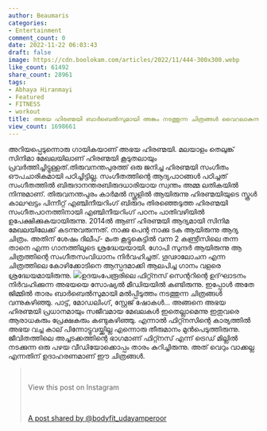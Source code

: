 ```yaml
---
author: Beaumaris
categories:
- Entertainment
comment_count: 0
date: 2022-11-22 06:03:43
draft: false
image: https://cdn.boolokam.com/articles/2022/11/444-300x300.webp
like_count: 61492
share_count: 28961
tags:
- Abhaya Hiranmayi
- Featured
- FITNESS
- workout
title: അഭയ ഹിരണ്മയി ബാർബെൽസുമായി അങ്കം നടത്തുന്ന ചിത്രങ്ങൾ വൈറലാകുന്നു
view_count: 1698661
---
```


അറിയപ്പെടുന്നൊരു ഗായികയാണ് അഭയ ഹിരണ്മയി. മലയാളം തെലുങ്ക് സിനിമാ മേഖലയിലാണ് ഹിരണ്മയി കൂടുതലായും പ്രവർത്തിച്ചിട്ടുള്ളത്.തിരുവനന്തപുരത്ത് ഒരു ജനിച്ച ഹിരണ്മയി സംഗീതം ഔപചാരികമായി പഠിച്ചിട്ടില്ല. സംഗീതത്തിന്റെ ആദ്യപാഠങ്ങൾ പഠിച്ചത് സംഗീതത്തിൽ ബിരുദാനന്തരബിരുദധാരിയായ സ്വന്തം അമ്മ ലതികയിൽ നിന്നുമാണ്. തിരുവനന്തപുരം കാർമൽ സ്കൂളിൽ ആയിരുന്നു ഹിരണ്മയിയുടെ സ്കൂൾ കാലഘട്ടം പിന്നീറ്റ് എഞ്ചിനീയറിംഗ് ബിരുദം തിരഞ്ഞെടുത്ത ഹിരണ്മയി സംഗീതപഠനത്തിനായി എഞ്ചിനീയറിംഗ് പഠനം പാതിവഴിയിൽ ഉപേക്ഷിക്കുകയായിരുന്നു. 2014ൽ ആണ് ഹിരണ്മയി ആദ്യമായി സിനിമ മേഖലയിലേക്ക് കടന്നുവരുന്നത്. നാക്കു പെന്റ നാക്കു ടക ആയിരുന്നു ആദ്യ ചിത്രം. അതിന് ശേഷം ദിലീപ്- മംത കൂട്ടുകെട്ടിൽ വന്ന 2 കണ്ട്രീസിലെ തന്ന താനെ എന്ന ഗാനത്തിലൂടെ ശ്രദ്ധേയയായി. ഗോപി സുന്ദർ ആയിരുന്നു ആ ചിത്രത്തിന്റെ സംഗീതസംവിധാനം നിർവഹിച്ചത്. ഗൂഢാലോചന എന്ന ചിത്രത്തിലെ കോഴിക്കോടിനെ ആസ്പദമാക്കി ആലപിച്ച ഗാനം വളരെ ശ്രദ്ധേയമായിരുന്നു. ![](https://cdn.boolokam.com/articles/2022/11/444-300x300.webp)ഉദയംപേരൂരിലെ ഫിറ്റ്നസ് സെന്ററിന്റെ ഉദ്‌ഘാടനം നിർവഹിക്കുന്ന അഭയയെ സോഷ്യൽ മീഡിയയിൽ കണ്ടിരുന്നു. ഇപ്പോൾ അതേ ജിമ്മിൽ താരം ബാർബെൽസുമായി മൽപ്പിടുത്തം നടത്തുന്ന ചിത്രങ്ങൾ വന്നുകഴിഞ്ഞു. പാട്ട്, മോഡലിംഗ്, സ്റ്റേജ് ഷോകൾ... അങ്ങനെ അഭയ ഹിരണ്മയി പ്രധാനമായും സജീവമായ മേഖലകൾ ഇതെല്ലാമെന്നു ഇതുവരെ ആരാധകരും പ്രേക്ഷകരും കണ്ടുകഴിഞ്ഞു. എന്നാൽ ഫിറ്റ്നസിന്റെ കാര്യത്തിൽ അഭയ വച്ച കാല് പിന്നോട്ടുവയ്ക്കില്ല എന്നൊരു തീരുമാനം മുൻപെടുത്തിരുന്നു. ജീവിതത്തിലെ അച്ചടക്കത്തിന്റെ ഭാഗമാണ് ഫിറ്റ്നസ് എന്ന് ട്രെഡ് മില്ലിൽ നടക്കുന്ന ഒരു പഴയ വീഡിയോക്കൊപ്പം താരം കുറിച്ചിരുന്നു. അത് വെറും വാക്കല്ല എന്നതിന് ഉദാഹരണമാണ് ഈ ചിത്രങ്ങൾ. 

> &nbsp; 
> 
> View this post on Instagram
> 
> &nbsp; 
> 
> [A post shared by @bodyfit_udayamperoor](https://www.instagram.com/p/ClP7jKDPEEN/?utm_source=ig_embed&utm_campaign=loading)